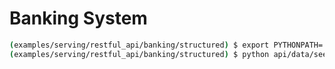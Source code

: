 # Banking System

```bash
(examples/serving/restful_api/banking/structured) $ export PYTHONPATH=.
(examples/serving/restful_api/banking/structured) $ python api/data/seed_database.py
```